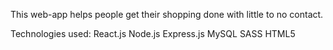 This web-app helps people get their shopping done with little to no contact.

Technologies used:
React.js
Node.js
Express.js
MySQL
SASS 
HTML5
